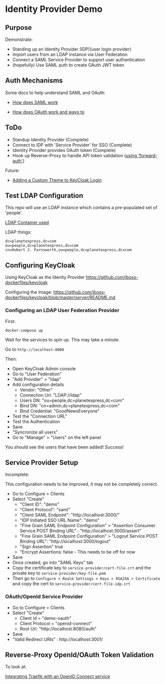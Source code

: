 # Identity Provider Demo

## Purpose

Demonstrate:

* Standing up an Identity Provider (IDP)(user login provider)
* Import users from an LDAP instance via User Federation
* Connect a SAML Service Provider to support user authentication
* (hopefully) Use SAML auth to create OAuth JWT token

## Auth Mechanisms

Some docs to help understand SAML and OAuth:

* [How does SAML work](./docs/saml-workflow.md)

* [How does OAuth work and ways to](./docs/oauth-workflow.md)

## ToDo

* Standup Identity Provider (Complete)
* Connect to IDP with 'Service Provider' for SSO (Complete)
* Identity Provider provides OAuth token (Complete)
* Hook up Reverse-Proxy to handle API token validation ([using 'forward-auth'](https://github.com/gregberns/forward-auth))

Future:
* [Adding a Custom Theme to KeyCloak Login](https://github.com/jboss-dockerfiles/keycloak/blob/master/server/README.md#adding-a-custom-theme)


## Test LDAP Configuration

This repo will use an LDAP instance which contains a pre-populated set of 'people'.

[LDAP Container used](https://github.com/rroemhild/docker-test-openldap)

LDAP things:

```
dc=planetexpress,dc=com
ou=people,dc=planetexpress,dc=com
cn=Hubert J. Farnsworth,ou=people,dc=planetexpress,dc=com
```

## Configuring KeyCloak

Using KeyCloak as the Idenity Provider
https://github.com/jboss-dockerfiles/keycloak

Configuring the Image:
https://github.com/jboss-dockerfiles/keycloak/blob/master/server/README.md

### Configuring an LDAP User Federation Provider

First:

```
docker-compose up
```

Wait for the services to spin up. This may take a minute.

Go to `http://localhost:8080`

Then:

* Open KeyCloak Admin console
* Go to "User Federation"
* "Add Provider" > "ldap"
* Add configuration details
  * Vendor: "Other"
  * Connection Url: "LDAP://ldap"
  * Users DN: "ou=people,dc=planetexpress,dc=com"
  * Bind DN: "cn=admin,dc=planetexpress,dc=com"
  * Bind Credential: "GoodNewsEveryone"
* Test the "Connection URL"
* Test the Authentication
* Save
* "Syncronize all users"
* Go to "Manage" > "Users" on the left panel

You should see the users that have been added! Success!

## Service Provider Setup

Incomplete:

This configuration needs to be improved, it may not be completely correct.

* Go to Configure > Clients
* Select "Create"
  * "Client ID": "demo"
  * "Client Protocol": "saml"
  * "Client SAML Endpoint": "http://localhost:3000/"
  * "IDP Initiated SSO URL Name": "demo"
  * "Fine Grain SAML Endpoint Configuration" > "Assertion Consumer Service POST Binding URL" : "http://localhost:3000/assert"
  * "Fine Grain SAML Endpoint Configuration" > "Logout Service POST Binding URL": "http://localhost:3000/logout" 
  * "Sign Assertion" true
  * "Encrypt Assertions: false - This needs to be off for now
* Save
* Once created, go into "SAML Keys" tab
* Copy the certificate key to `service-provider/cert-file.crt` and the private key to `service-provider/key-file.pem`
* Then go to `Configure > Realm Settings > Keys > RSA256 > Certificate` and copy the cert to `service-provider/cert-file-idp.crt`


### OAuth/OpenId Service Provider

* Go to Configure > Clients
* Select "Create"
  * Client Id = "demo-oauth"
  * Client Protocol = "openid-connect"
  * Root Url: "http://localhost:8080/auth"
* Save
* "Valid Redirect URIs" : http://localhost:3001/

## Reverse-Proxy OpenId/OAuth Token Validation

To look at:

[Integrating Traefik with an OpenID Connect service](https://github.com/containous/traefik/pull/3216)

